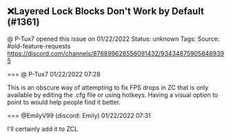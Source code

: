 ## ❌Layered Lock Blocks Don't Work by Default (#1361)
@ P-Tux7 opened this issue on 01/22/2022
Status: unknown
Tags: 
Source: #old-feature-requests https://discord.com/channels/876899628556091432/934348759058489395


=== @ P-Tux7 01/22/2022 07:28

This is an obscure way of attempting to fix FPS drops in ZC that is only available by editing the .cfg file or using hotkeys. Having a visual option to point to would help people find it better.

=== @EmilyV99 (discord: Emily) 01/22/2022 07:31

I'll certainly add it to ZCL
